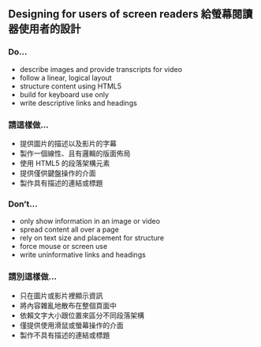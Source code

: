 ## Designing for users of screen readers 給螢幕閱讀器使用者的設計

### Do...

* describe images and provide transcripts for video
* follow a linear, logical layout
* structure content using HTML5
* build for keyboard use only
* write descriptive links and headings

### 請這樣做...

* 提供圖片的描述以及影片的字幕
* 製作一個線性、且有邏輯的版面佈局
* 使用 HTML5 的段落架構元素
* 提供僅供鍵盤操作的介面
* 製作具有描述的連結或標題

### Don’t...

* only show information in an image or video
* spread content all over a page
* rely on text size and placement for structure
* force mouse or screen use
* write uninformative links and headings

### 請別這樣做...

* 只在圖片或影片裡顯示資訊
* 將內容雜亂地散布在整個頁面中
* 依賴文字大小跟位置來區分不同段落架構
* 僅提供使用滑鼠或螢幕操作的介面
* 製作不具有描述的連結或標題